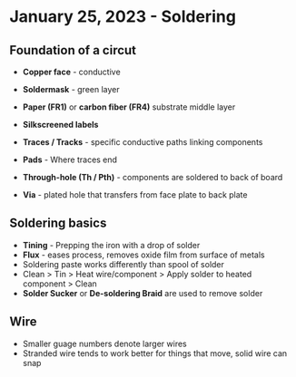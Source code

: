 # January 25, 2023 - Soldering

## Foundation of a circut

* **Copper face** - conductive
* **Soldermask** - green layer
* **Paper (FR1)** or **carbon fiber (FR4)** substrate middle layer
* **Silkscreened labels**

* **Traces / Tracks** - specific conductive paths linking components
* **Pads** - Where traces end
* **Through-hole (Th / Pth)** - components are soldered to back of board
* **Via** - plated hole that transfers from face plate to back plate

## Soldering basics

* **Tining** - Prepping the iron with a drop of solder
* **Flux** - eases process, removes oxide film from surface of metals
* Soldering paste works differently than spool of solder
* Clean > Tin > Heat wire/component > Apply solder to heated component > Clean
* **Solder Sucker** or **De-soldering Braid** are used to remove solder

## Wire

* Smaller guage numbers denote larger wires
* Stranded wire tends to work better for things that move, solid wire can snap
